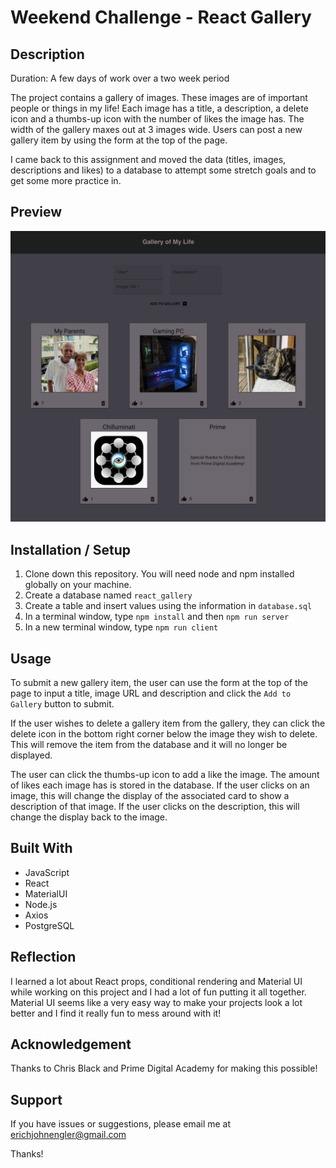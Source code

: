 # Weekend Challenge - React Gallery

## Description

Duration: A few days of work over a two week period

The project contains a gallery of images. These images are of important people or things in my life! Each image has a title, a description, a delete icon and a thumbs-up icon with the number of likes the image has. The width of the gallery maxes out at 3 images wide. Users can post a new gallery item by using the form at the top of the page.

I came back to this assignment and moved the data (titles, images, descriptions and likes) to a database to attempt some stretch goals and to get some more practice in.

## Preview

![preview](./public/images/preview2.png)

## Installation / Setup

1. Clone down this repository. You will need node and npm installed globally on your machine.
2. Create a database named `react_gallery`
3. Create a table and insert values using the information in `database.sql`
4. In a terminal window, type `npm install` and then `npm run server`
5. In a new terminal window, type `npm run client`

## Usage

To submit a new gallery item, the user can use the form at the top of the page to input a title, image URL and description and click the `Add to Gallery` button to submit.

If the user wishes to delete a gallery item from the gallery, they can click the delete icon in the bottom right corner below the image they wish to delete. This will remove the item from the database and it will no longer be displayed.

The user can click the thumbs-up icon to add a like the image. The amount of likes each image has is stored in the database. If the user clicks on an image, this will change the display of the associated card to show a description of that image. If the user clicks on the description, this will change the display back to the image.

## Built With

- JavaScript
- React
- MaterialUI
- Node.js
- Axios
- PostgreSQL

## Reflection

I learned a lot about React props, conditional rendering and Material UI while working on this project and I had a lot of fun putting it all together. Material UI seems like a very easy way to make your projects look a lot better and I find it really fun to mess around with it! 

## Acknowledgement

Thanks to Chris Black and Prime Digital Academy for making this possible!

## Support

If you have issues or suggestions, please email me at erichjohnengler@gmail.com

Thanks!

